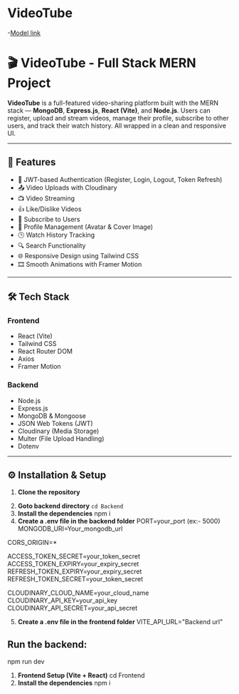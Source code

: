 # VideoTube

-[Model link](https://videotube-gules.vercel.app/)


# 🎬 VideoTube - Full Stack MERN Project

**VideoTube** is a full-featured video-sharing platform built with the MERN stack — **MongoDB**, **Express.js**, **React (Vite)**, and **Node.js**. Users can register, upload and stream videos, manage their profile, subscribe to other users, and track their watch history. All wrapped in a clean and responsive UI.

---

## 🚀 Features

- 🔐 JWT-based Authentication (Register, Login, Logout, Token Refresh)
- 📤 Video Uploads with Cloudinary
- 📺 Video Streaming
- 👍 Like/Dislike Videos
- 🔔 Subscribe to Users
- 👤 Profile Management (Avatar & Cover Image)
- 🕒 Watch History Tracking
- 🔍 Search Functionality
- 🌐 Responsive Design using Tailwind CSS
- 🎞 Smooth Animations with Framer Motion

---

## 🛠 Tech Stack

### Frontend
- React (Vite)
- Tailwind CSS
- React Router DOM
- Axios
- Framer Motion

### Backend
- Node.js
- Express.js
- MongoDB & Mongoose
- JSON Web Tokens (JWT)
- Cloudinary (Media Storage)
- Multer (File Upload Handling)
- Dotenv


---

## ⚙️ Installation & Setup

1. **Clone the repository**
<!-- git clone https://github.com/Abdulmakdoom/videotube.git -->


2. **Goto backend directory**
```cd Backend```
3. **Install the dependencies**
npm i
4. **Create a .env file in the backend folder**
PORT=your_port (ex:- 5000)
MONGODB_URI=Your_mongodb_url

CORS_ORIGIN=*

ACCESS_TOKEN_SECRET=your_token_secret
ACCESS_TOKEN_EXPIRY=your_expiry_secret
REFRESH_TOKEN_EXPIRY=your_expiry_secret
REFRESH_TOKEN_SECRET=your_token_secret

CLOUDINARY_CLOUD_NAME=your_cloud_name
CLOUDINARY_API_KEY=your_api_key
CLOUDINARY_API_SECRET=your_api_secret

5. **Create a .env file in the frontend folder**
VITE_API_URL="Backend url"

## Run the backend:
npm run dev

1. **Frontend Setup (Vite + React)**
cd Frontend
2. **Install the dependencies**
npm i



